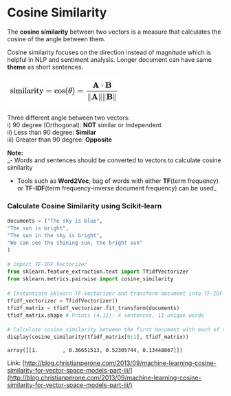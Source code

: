 # Cosine Similarity

The **cosine similarity** between two vectors is a measure that calculates the cosine of the angle between them.

Cosine similarity focuses on the direction instead of magnitude which is helpful in NLP and sentiment analysis. Longer document can have same **theme** as short sentences.

![Cosine Similarity](../../../.gitbook/assets/cosine_similarity.JPG)

Three different angle between two vectors:  
i\) 90 degree \(Orthogonal\): **NOT** similar or Independent  
ii\) Less than 90 degree: **Similar**  
iii\) Greater than 90 degree: **Opposite**

**Note:**  
_- Words and sentences should be converted to vectors to calculate cosine similarity  
- Tools such as **Word2Vec**, bag of words with either **TF**\(term frequency\) or **TF-IDF**\(term frequency-inverse document frequency\) can be used_

### Calculate Cosine Similarity using Scikit-learn

```python
documents = ("The sky is blue",
"The sun is bright",
"The sun in the sky is bright",
"We can see the shining sun, the bright sun"
)

# import TF-IDF Vectorizer
from sklearn.feature_extraction.text import TfidfVectorizer
from sklearn.metrics.pairwise import cosine_similarity​

# Instantiate SKlearn TF-Vectorizer and transform document into TF-IDF matrix
tfidf_vectorizer = TfidfVectorizer()
tfidf_matrix = tfidf_vectorizer.fit_transform(documents)
tfidf_matrix.shape # Prints (4,11): 4 sentences, 11 unique words

# Calculate cosine similarity between the first document with each of the other document
display(cosine_similarity(tfidf_matrix[0:1], tfidf_matrix))
```

```text
array([[1.        , 0.36651513, 0.52305744, 0.13448867]])
```

Link: [http://blog.christianperone.com/2013/09/machine-learning-cosine-similarity-for-vector-space-models-part-iii/](http://blog.christianperone.com/2013/09/machine-learning-cosine-similarity-for-vector-space-models-part-iii/)

